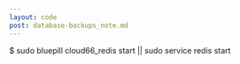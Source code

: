 ```yaml
---
layout: code
post: database-backups_note.md
---
```



$ sudo bluepill cloud66_redis start || sudo service redis start 
